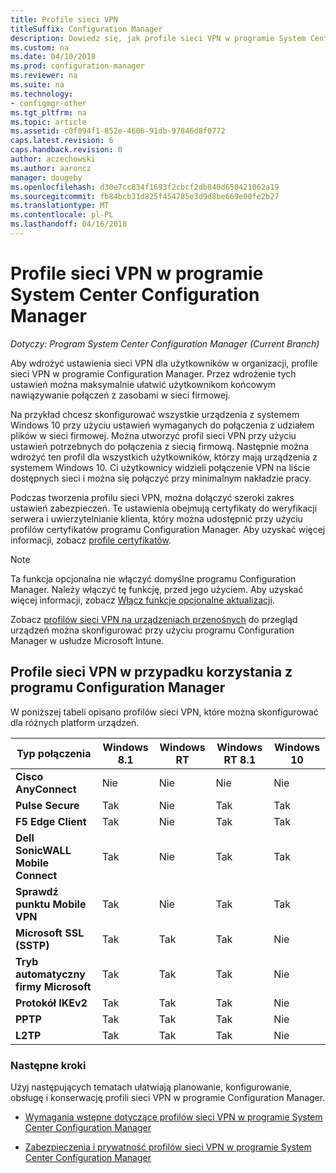 ```yaml
---
title: Profile sieci VPN
titleSuffix: Configuration Manager
description: Dowiedz się, jak profile sieci VPN w programie System Center Configuration Manager umożliwiają wdrażanie ustawień sieci VPN dla użytkowników w organizacji.
ms.custom: na
ms.date: 04/10/2018
ms.prod: configuration-manager
ms.reviewer: na
ms.suite: na
ms.technology:
- configmgr-other
ms.tgt_pltfrm: na
ms.topic: article
ms.assetid: c0f094f1-852e-4606-91db-97846d8f0772
caps.latest.revision: 6
caps.handback.revision: 0
author: aczechowski
ms.author: aaroncz
manager: dougeby
ms.openlocfilehash: d30e7cc834f1693f2cbcf2db840d650421062a19
ms.sourcegitcommit: fb84bcb31d825f454785e3d9d8be669e00fe2b27
ms.translationtype: MT
ms.contentlocale: pl-PL
ms.lasthandoff: 04/16/2018
---
```

# <a name="vpn-profiles-in-system-center-configuration-manager"></a>Profile sieci VPN w programie System Center Configuration Manager

*Dotyczy: Program System Center Configuration Manager (Current Branch)*

<!--1283610-->
Aby wdrożyć ustawienia sieci VPN dla użytkowników w organizacji, profile sieci VPN w programie Configuration Manager. Przez wdrożenie tych ustawień można maksymalnie ułatwić użytkownikom końcowym nawiązywanie połączeń z zasobami w sieci firmowej.  

 Na przykład chcesz skonfigurować wszystkie urządzenia z systemem Windows 10 przy użyciu ustawień wymaganych do połączenia z udziałem plików w sieci firmowej. Można utworzyć profil sieci VPN przy użyciu ustawień potrzebnych do połączenia z siecią firmową. Następnie można wdrożyć ten profil dla wszystkich użytkowników, którzy mają urządzenia z systemem Windows 10. Ci użytkownicy widzieli połączenie VPN na liście dostępnych sieci i można się połączyć przy minimalnym nakładzie pracy.  

 Podczas tworzenia profilu sieci VPN, można dołączyć szeroki zakres ustawień zabezpieczeń. Te ustawienia obejmują certyfikaty do weryfikacji serwera i uwierzytelnianie klienta, który można udostępnić przy użyciu profilów certyfikatów programu Configuration Manager. Aby uzyskać więcej informacji, zobacz [profile certyfikatów](introduction-to-certificate-profiles.md).  

> [!Note]  
> Ta funkcja opcjonalna nie włączyć domyślne programu Configuration Manager. Należy włączyć tę funkcję, przed jego użyciem. Aby uzyskać więcej informacji, zobacz [Włącz funkcje opcjonalne aktualizacji](/sccm/core/servers/manage/install-in-console-updates#bkmk_options).<!--505213-->  


 Zobacz [profilów sieci VPN na urządzeniach przenośnych](/sccm/mdm/deploy-use/create-vpn-profiles) do przegląd urządzeń można skonfigurować przy użyciu programu Configuration Manager w usłudze Microsoft Intune.  

## <a name="vpn-profiles-when-using-configuration-manager"></a>Profile sieci VPN w przypadku korzystania z programu Configuration Manager  
 W poniższej tabeli opisano profilów sieci VPN, które można skonfigurować dla różnych platform urządzeń.  

|Typ połączenia|Windows 8.1|Windows RT|Windows RT 8.1|Windows 10|  
|---------------------|-----------------|----------------|--------------------|----------------|  
|**Cisco AnyConnect**|Nie|Nie|Nie|Nie|  
|**Pulse Secure**|Tak|Nie|Tak|Tak|  
|**F5 Edge Client**|Tak|Nie|Tak|Tak|  
|**Dell SonicWALL Mobile Connect**|Tak|Nie|Tak|Tak|  
|**Sprawdź punktu Mobile VPN**|Tak|Nie|Tak|Tak|  
|**Microsoft SSL (SSTP)**|Tak|Tak|Tak|Nie|  
|**Tryb automatyczny firmy Microsoft**|Tak|Tak|Tak|Nie|  
|**Protokół IKEv2**|Tak|Tak|Tak|Nie|  
|**PPTP**|Tak|Tak|Tak|Nie|  
|**L2TP**|Tak|Tak|Tak|Nie|  

### <a name="next-steps"></a>Następne kroki  
 Użyj następujących tematach ułatwiają planowanie, konfigurowanie, obsługę i konserwację profili sieci VPN w programie Configuration Manager.  

-   [Wymagania wstępne dotyczące profilów sieci VPN w programie System Center Configuration Manager](../plan-design/prerequisites-for-wifi-vpn-profiles.md)  

-   [Zabezpieczenia i prywatność profilów sieci VPN w programie System Center Configuration Manager](../plan-design/security-and-privacy-for-wifi-vpn-profiles.md)
